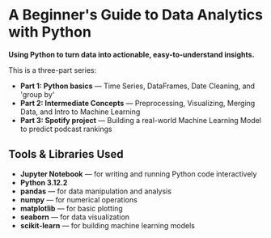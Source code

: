 # A Beginner's Guide to Data Analytics with Python

**Using Python to turn data into actionable, easy-to-understand insights.**

This is a three-part series:

- **Part 1: Python basics** — Time Series, DataFrames, Date Cleaning, and 'group by'
- **Part 2: Intermediate Concepts** — Preprocessing, Visualizing, Merging Data, and Intro to Machine Learning
- **Part 3: Spotify project** — Building a real-world Machine Learning Model to predict podcast rankings

## Tools & Libraries Used
- **Jupyter Notebook** — for writing and running Python code interactively
- **Python 3.12.2**
- **pandas** — for data manipulation and analysis
- **numpy** — for numerical operations
- **matplotlib** — for basic plotting
- **seaborn** — for data visualization
- **scikit-learn** — for building machine learning models

